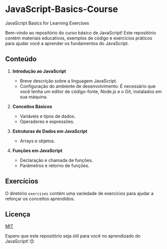 # JavaScript-Basics-Course
JavaScript Basics for Learning Exercises

Bem-vindo ao repositório do curso básico de JavaScript! Este repositório contém materiais educativos, exemplos de código e exercícios práticos para ajudar você a aprender os fundamentos do JavaScript.

## Conteúdo

1. **Introdução ao JavaScript**
   - Breve descrição sobre a linguagem JavaScript.
   - Configuração do ambiente de desenvolvimento: É necessário que você tenha um editor de código-fonte, Node.js e o Git, instalados em sua máquina.

2. **Conceitos Básicos**
   - Variáveis e tipos de dados.
   - Operadores e expressões.

3. **Estruturas de Dados em JavaScript**
   - Arrays e objetos.

4. **Funções em JavaScript**
   - Declaração e chamada de funções.
   - Parâmetros e retorno de funções.

## Exercícios
O diretório `exercises` contém uma variedade de exercícios para ajudar a reforçar os conceitos aprendidos.

## Licença
[MIT](LICENSE)

Espero que este repositório seja útil para você no aprendizado do JavaScript! 😊
